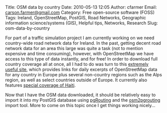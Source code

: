 Title: OSM data by country
Date: 2010-05-13 12:05
Author: cfarmer
Email: carson.farmer@gmail.com
Category: Free open-source software (FOSS)
Tags: Ireland, OpenStreetMap, PostGIS, Road Networks, Geographic information science/systems (GIS), Helpful tips, Networks, Research
Slug: osm-data-by-country

For part of a traffic simulation project I am currently working on we
need country-wide road network data for Ireland. In the past, getting
decent road network data for an area this large was quite a task (not to
mention expensive and time consuming), however, with OpenStreetMap we
have access to this type of data instantly, and for free! In order to
download full country coverage all at once, all I had to do was turn to
this [extremely useful site][], which provides links for daily excerpts
of OpenStreetMap data for any country in Europe plus several non-country
regions such as the Alps region, as well as select countries outside of
Europe. It currently also features [special coverage of Haiti][].

Now that I have the OSM data downloaded, it should be relatively easy to
import it into my PostGIS database using [pgRouting][] and the
[osm2pgrouting][] import tool. More to come on this topic once I get
things working nicely...

[extremely useful site]: http://download.geofabrik.de/osm/
[special coverage of Haiti]: http://labs.geofabrik.de/haiti/
[pgRouting]: http://pgrouting.postlbs.org/
[osm2pgrouting]: http://pgrouting.postlbs.org/wiki/tools/osm2pgrouting
